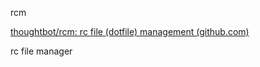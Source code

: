 rcm

[thoughtbot/rcm: rc file (dotfile) management (github.com)](https://github.com/thoughtbot/rcm)

rc file manager
